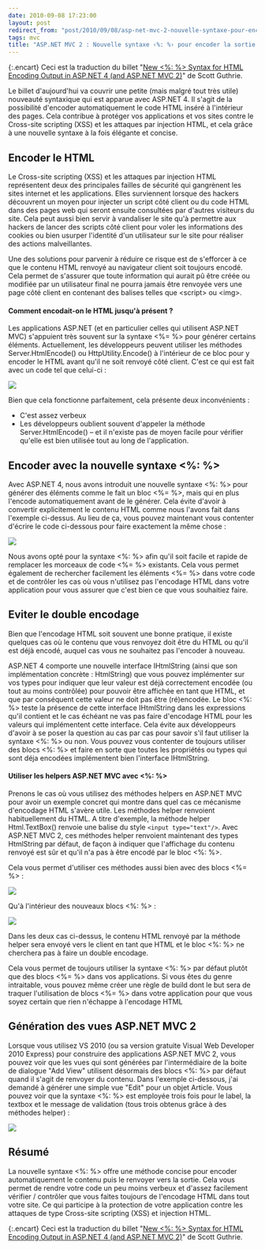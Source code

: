 ```yaml
---
date: 2010-09-08 17:23:00
layout: post
redirect_from: "post/2010/09/08/asp-net-mvc-2-nouvelle-syntaxe-pour-encoder-la-sortie-html"
tags: mvc
title: "ASP.NET MVC 2 : Nouvelle syntaxe ‹%: %› pour encoder la sortie HTML"
---
```


{:.encart}
Ceci est la traduction du billet "[New &lt;%: %&gt; Syntax for HTML Encoding Output in ASP.NET 4
(and ASP.NET MVC 2)](http://weblogs.asp.net/scottgu/archive/2010/04/06/new-lt-gt-syntax-for-html-encoding-output-in-asp-net-4-and-asp-net-mvc-2.aspx)" de Scott Guthrie.

Le billet d'aujourd'hui va couvrir une petite (mais malgré tout très utile)
nouveauté syntaxique qui est apparue avec ASP.NET 4. Il s'agit de la
possibilité d'encoder automatiquement le code HTML inséré à l'intérieur des
pages. Cela contribue à protéger vos applications et vos sites contre le
Cross-site scripting (XSS) et les attaques par injection HTML, et cela grâce à
une nouvelle syntaxe à la fois élégante et concise.

## Encoder le HTML

Le Cross-site scripting (XSS) et les attaques par injection HTML
représentent deux des principales failles de sécurité qui gangrènent les sites
internet et les applications. Elles surviennent lorsque des hackers découvrent
un moyen pour injecter un script côté client ou du code HTML dans des pages web
qui seront ensuite consultées par d'autres visiteurs du site. Cela peut aussi
bien servir à vandaliser le site qu'à permettre aux hackers de lancer des
scripts côté client pour voler les informations des cookies ou bien usurper
l'identité d'un utilisateur sur le site pour réaliser des actions
malveillantes.

Une des solutions pour parvenir à réduire ce risque est de s'efforcer à ce
que le contenu HTML renvoyé au navigateur client soit toujours encodé. Cela
permet de s'assurer que toute information qui aurait pû être créée ou modifiée
par un utilisateur final ne pourra jamais être renvoyée vers une page côté
client en contenant des balises telles que &lt;script&gt; ou &lt;img&gt;.

#### Comment encodait-on le HTML jusqu'à présent ?

Les applications ASP.NET (et en particulier celles qui utilisent ASP.NET
MVC) s'appuient très souvent sur la syntaxe &lt;%= %&gt; pour générer certains
éléments. Actuellement, les développeurs peuvent utiliser les méthodes
Server.HtmlEncode() ou HttpUtility.Encode() à l'intérieur de ce bloc pour y
encoder le HTML avant qu'il ne soit renvoyé côté client. C'est ce qui est fait
avec un code tel que celui-ci :

![](http://weblogs.asp.net/blogs/scottgu/image_thumb_60287742.png)

Bien que cela fonctionne parfaitement, cela présente deux
inconvénients :

* C'est assez verbeux
* Les développeurs oublient souvent d'appeler la méthode Server.HtmlEncode()
– et il n'existe pas de moyen facile pour vérifier qu'elle est bien utilisée
tout au long de l'application.

## Encoder avec la nouvelle syntaxe &lt;%: %&gt;

Avec ASP.NET 4, nous avons introduit une nouvelle syntaxe &lt;%: %&gt; pour
générer des éléments comme le fait un bloc &lt;%= %&gt;, mais qui en plus
l'encode automatiquement avant de le générer. Cela évite d'avoir à convertir
explicitement le contenu HTML comme nous l'avons fait dans l'exemple ci-dessus.
Au lieu de ça, vous pouvez maintenant vous contenter d'écrire le code
ci-dessous pour faire exactement la même chose :

![](http://weblogs.asp.net/blogs/scottgu/image_thumb_79B2F220.png)

Nous avons opté pour la syntaxe &lt;%: %&gt; afin qu'il soit facile et
rapide de remplacer les morceaux de code &lt;%= %&gt; existants. Cela vous
permet également de rechercher facilement les éléments &lt;%= %&gt; dans votre
code et de contrôler les cas où vous n'utilisez pas l'encodage HTML dans votre
application pour vous assurer que c'est bien ce que vous souhaitiez faire.

## Eviter le double encodage

Bien que l'encodage HTML soit souvent une bonne pratique, il existe quelques
cas où le contenu que vous renvoyez doit être du HTML ou qu'il est déjà encodé,
auquel cas vous ne souhaitez pas l'encoder à nouveau.

ASP.NET 4 comporte une nouvelle interface IHtmlString (ainsi que son
implémentation concrète : HtmlString) que vous pouvez implémenter sur vos
types pour indiquer que leur valeur est déjà correctement encodée (ou tout au
moins contrôlée) pour pouvoir être affichée en tant que HTML, et que par
conséquent cette valeur ne doit pas être (ré)encodée. Le bloc &lt;%: %&gt;
teste la présence de cette interface IHtmlString dans les expressions qu'il
contient et le cas échéant ne vas pas faire d'encodage HTML pour les valeurs
qui implémentent cette interface. Cela évite aux développeurs d'avoir à se
poser la question au cas par cas pour savoir s'il faut utiliser la syntaxe
&lt;%: %&gt; ou non. Vous pouvez vous contenter de toujours utiliser des blocs
&lt;%: %&gt; et faire en sorte que toutes les propriétés ou types qui sont déja
encodées implémentent bien l'interface IHtmlString.

#### Utiliser les helpers ASP.NET MVC avec &lt;%: %&gt;

Prenons le cas où vous utilisez des méthodes helpers en ASP.NET MVC pour
avoir un exemple concret qui montre dans quel cas ce mécanisme d'encodage HTML
s'avère utile. Les méthodes helper renvoient habituellement du HTML. A titre
d'exemple, la méthode helper Html.TextBox() renvoie une balise du style
`<input type="text"/>`. Avec ASP.NET MVC 2, ces méthodes
helper renvoient maintenant des types HtmlString par défaut, de façon à
indiquer que l'affichage du contenu renvoyé est sûr et qu'il n'a pas à être
encodé par le bloc &lt;%: %&gt;.

Cela vous permet d'utiliser ces méthodes aussi bien avec des blocs &lt;%=
%&gt; :

![](http://weblogs.asp.net/blogs/scottgu/image_thumb_31853644.png)

Qu'à l'intérieur des nouveaux blocs &lt;%: %&gt; :

![](http://weblogs.asp.net/blogs/scottgu/image_thumb_49A8A09F.png)

Dans les deux cas ci-dessus, le contenu HTML renvoyé par la méthode helper
sera envoyé vers le client en tant que HTML et le bloc &lt;%: %&gt; ne
cherchera pas à faire un double encodage.

Cela vous permet de toujours utiliser la syntaxe &lt;%: %&gt; par défaut
plutôt que des blocs &lt;%= %&gt; dans vos applications. Si vous êtes du genre
intraitable, vous pouvez même créer une règle de build dont le but sera de
traquer l'utilisation de blocs &lt;%= %&gt; dans votre application pour que
vous soyez certain que rien n'échappe à l'encodage HTML

## Génération des vues ASP.NET MVC 2

Lorsque vous utilisez VS 2010 (ou sa version gratuite Visual Web Developer
2010 Express) pour construire des applications ASP.NET MVC 2, vous pouvez voir
que les vues qui sont générées par l'intermédiaire de la boite de dialogue "Add
View" utilisent désormais des blocs &lt;%: %&gt; par défaut quand il s'agit de
renvoyer du contenu. Dans l'exemple ci-dessous, j'ai demandé à générer une
simple vue "Edit" pour un objet Article. Vous pouvez voir que la syntaxe &lt;%:
%&gt; est employée trois fois pour le label, la textbox et le message de
validation (tous trois obtenus grâce à des méthodes helper) :

![](http://weblogs.asp.net/blogs/scottgu/image_thumb_6812E188.png)

## Résumé

La nouvelle syntaxe &lt;%: %&gt; offre une méthode concise pour encoder
automatiquement le contenu puis le renvoyer vers la sortie. Cela vous permet de
rendre votre code un peu moins verbeux et d'assez facilement vérifier /
contrôler que vous faites toujours de l'encodage HTML dans tout votre site. Ce
qui participe à la protection de votre application contre les attaques de type
Cross-site scripting (XSS) et injection HTML.

{:.encart}
Ceci est la traduction du billet "[New &lt;%: %&gt; Syntax for HTML Encoding Output in ASP.NET 4
(and ASP.NET MVC 2)](http://weblogs.asp.net/scottgu/archive/2010/04/06/new-lt-gt-syntax-for-html-encoding-output-in-asp-net-4-and-asp-net-mvc-2.aspx)" de Scott Guthrie.
